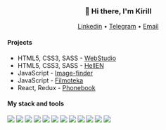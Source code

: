 <h3 align="center">👋 Hi there, I'm Kirill</h3>
<p align="center">
  <a href="https://www.linkedin.com/in/kirill-miklashevich/">Linkedin</a> •
  <a href="https://t.me/dizardmk">Telegram</a> •
  <a href="mailto:dizardmk@gmail.com">Email</a>
</p>

#### Projects

* HTML5, CSS3, SASS - [WebStudio](https://dizardmk.github.io/goit-html-css/)
* HTML5, CSS3, SASS - [HellEN](https://hellen-dizardmk.netlify.app)
* JavaScript - [Image-finder](https://dizardmk.github.io/goit-javascript/)
* JavaScript - [Filmoteka](https://js-filmoteka-dizardmk.netlify.app)
* React, Redux - [Phonebook](https://react-phonebook-dizardmk.netlify.app)


#### My stack and tools

<span>
<img src="https://img.shields.io/badge/HTML5-0366d6">
<img src="https://img.shields.io/badge/CSS3-0366d6">
<img src="https://img.shields.io/badge/SASS-0366d6">
<img src="https://img.shields.io/badge/Javascript-0366d6">
<img src="https://img.shields.io/badge/React-0366d6">
<img src="https://img.shields.io/badge/Redux-0366d6">
<img src="https://img.shields.io/badge/Webpack-0366d6">
<img src="https://img.shields.io/badge/Parcel-0366d6">
<img src="https://img.shields.io/badge/Gulp-0366d6">
<img src="https://img.shields.io/badge/GIT-0366d6">
<img src="https://img.shields.io/badge/Nodejs-styding-0366d6">
<img src="https://img.shields.io/badge/MongoDB-styding-0366d6">
</span>
